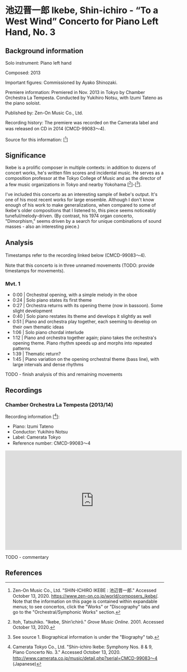 # 池辺晋一郎 Ikebe, Shin-ichiro - “To a West Wind” Concerto for Piano Left Hand, No. 3

## Background information

Solo instrument: Piano left hand

Composed: 2013

Important figures: Commissioned by Ayako Shinozaki.

Premiere information: Premiered in Nov. 2013 in Tokyo by Chamber Orchestra La Tempesta.
Conducted by Yukihiro Notsu, with Izumi Tateno as the piano soloist.

Published by: Zen-On Music Co., Ltd.

Recording history: The premiere was recorded on the Camerata label
and was released on CD in 2014 (CMCD-99083～4).

Source for this information: \[[^1]\]

## Significance

Ikebe is a prolific composer in multiple contexts: in addition to dozens of concert
works, he's written film scores and incidental music.
He serves as a composition professor at the Tokyo College of Music and as the
director of a few music organizations in Tokyo and nearby Yokohama \[[^2]\]-\[[^3]\].

I've included this concerto as an interesting sample of Ikebe's output.
It's one of his most recent works for large ensemble.
Although I don't know enough of his work to make generalizations,
when compared to some of Ikebe's older compositions that I listened to,
this piece seems noticeably tuneful/melody-driven.
(By contrast, his 1974 organ concerto, "Dimorphism," seems driven by a search
for unique combinations of sound masses - also an interesting piece.)

## Analysis

Timestamps refer to the recording linked below (CMCD-99083～4).

Note that this concerto is in three unnamed movements (TODO: provide timestamps for movements).

### Mvt. 1

- 0:00 | Orchestral opening, with a simple melody in the oboe
- 0:24 | Solo piano states its first theme
- 0:27 | Orchestra returns with its opening theme (now in bassoon). Some slight development
- 0:40 | Solo piano restates its theme and develops it slightly as well
- 0:51 | Piano and orchestra play together, each seeming to develop on their own thematic ideas
- 1:06 | Solo piano chordal interlude
- 1:12 | Piano and orchestra together again; piano takes the orchestra's opening theme. Piano rhythm speeds up and morphs into repeated patterns
- 1:39 | Thematic return?
- 1:45 | Piano variation on the opening orchestral theme (bass line), with large intervals and dense rhythms

TODO - finish analysis of this and remaining movements

## Recordings

### Chamber Orchestra La Tempesta (2013/14)

Recording information \[[^4]\]:
- Piano: Izumi Tateno
- Conductor: Yukihiro Notsu
- Label: Camerata Tokyo
- Reference number: CMCD-99083～4

<iframe width="560" height="315" src="https://www.youtube.com/embed/K6hBrJ2CbLg" frameborder="0" allow="accelerometer; autoplay; clipboard-write; encrypted-media; gyroscope; picture-in-picture" allowfullscreen></iframe>

TODO - commentary

## References

[^1]: Zen-On Music Co., Ltd. "SHIN-ICHIRO IKEBE : 池辺晋一郎." Accessed October 13, 2020. <https://www.zen-on.co.jp/world/composers_ikebe/>. Note that the information on this page is contained within expandable menus; to see concertos, click the "Works" or "Discography" tabs and go to the "Orchestral/Symphonic Works" section.

[^2]: Itoh, Tatsuhiko. "Ikebe, Shin′ichirō." *Grove Music Online*. 2001. Accessed October 13, 2020.

[^3]: See source 1. Biographical information is under the "Biography" tab.

[^4]: Camerata Tokyo Co., Ltd. "Shin-ichiro Ikebe: Symphony Nos. 8 & 9, Piano Concerto No. 3." Accessed October 13, 2020. <http://www.camerata.co.jp/music/detail.php?serial=CMCD-99083〜4> (Japanese)
